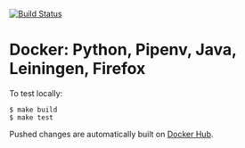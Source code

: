 
[![Build Status](https://travis-ci.org/maketested/docker-python-clojure.svg?branch=master)](https://travis-ci.org/maketested/docker-python-clojure)

# Docker: Python, Pipenv, Java, Leiningen, Firefox

To test locally:

```
$ make build
$ make test
```

Pushed changes are automatically built on [Docker Hub](https://hub.docker.com/r/maketested/python-clojure/builds).
